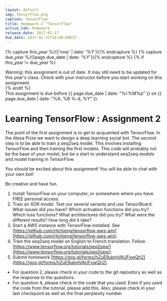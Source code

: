 ```yaml
---
layout: default
img: TensorFlow.png
caption: TensorFlow
title: Homework 2 "TensorFlow"
active_tab: homework
release_date: 2017-01-17
due_date: 2017-01-31T14:00:00EST
---
```


<!-- Check whether the assignment is up to date -->
{% capture this_year %}{{'now' | date: '%Y'}}{% endcapture %}
{% capture due_year %}{{page.due_date | date: '%Y'}}{% endcapture %}
{% if this_year != due_year %} 
<div class="alert alert-danger">
Warning: this assignment is out of date.  It may still need to be updated for this year's class.  Check with your instructor before you start working on this assignment.
</div>
{% endif %}
<!-- End of check whether the assignment is up to date -->

<div class="alert alert-info">
This assignment is due before {{ page.due_date | date: "%I:%M%p" }} on {{ page.due_date | date: "%A, %B %-d, %Y" }}.
</div>


Learning TensorFlow  <span class="text-muted">: Assignment 2</span> 
=============================================================

The point of the first assignment is to get to acquainted with TensorFlow. In the Alexa Prize we want to design a deep learning social bot. The second step is to be able to train a seq2seq model. This involves installing TensorFlow and then training the first models. This code will probably not be the base of your model, but be a start to understand seq2seq models and model training in TensorFlow.

You should be excited about this assignment! You will be able to chat with your own bot!

Be creative and have fun.
 

1. Install TensorFlow on your computer, or somewhere where you have FREE personal access.
2. Train an XOR model. Test our several variants and use TensorBoard. What issues did you have? Which activation functions did you try? Which loss functions? What architectures did you try? What were the different results? How long did it take? 
3. Start a AWS instance with TensorFlow installed. See [https://github.com/ritchieng/tensorflow-aws-ami](https://github.com/ritchieng/tensorflow-aws-ami).
4. Train the seq2seq model on English to French translation. Follow [https://www.tensorflow.org/tutorials/seq2seq/](https://www.tensorflow.org/tutorials/seq2seq/).
5. Submit homework [https://goo.gl/forms/hZuE9ubmVAUFxwQh2](https://goo.gl/forms/hZuE9ubmVAUFxwQh2).

* For question 2, please check in your code to the git repository as well as the response to the questions.
* For question 4, please check in the code that you used. Even if you used the code from the tutorial, please add this. Also, please check in your last checkpoint as well as the final perplexity number. 